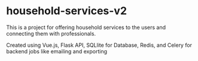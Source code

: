 # household-services-v2

This is a project for offering household services to the users and connecting them with professionals.

Created using Vue.js, Flask API, SQLlite for Database, Redis, and Celery for backend jobs like emailing and exporting
